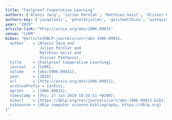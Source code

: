 ```yaml
---
title: "Foolproof Cooperative Learning"
authors: ['Alexis Jacq', 'Julien Pérolat', 'Matthieu Geist', 'Olivier Pietquin']
authors-key: ['jacqalexis', 'pérolatjulien', 'geistmatthieu', 'pietquinolivier']
year: "2019"
article-link: "http://arxiv.org/abs/1906.09831"
venue: "CoRR"
bibex: "@article{DBLP:journals/corr/abs-1906-09831,
  author    = {Alexis Jacq and
               Julien Perolat and
               Matthieu Geist and
               Olivier Pietquin},
  title     = {Foolproof Cooperative Learning},
  journal   = {CoRR},
  volume    = {abs/1906.09831},
  year      = {2019},
  url       = {http://arxiv.org/abs/1906.09831},
  archivePrefix = {arXiv},
  eprint    = {1906.09831},
  timestamp = {Thu, 27 Jun 2019 18:54:51 +0200},
  biburl    = {https://dblp.org/rec/journals/corr/abs-1906-09831.bib},
  bibsource = {dblp computer science bibliography, https://dblp.org}
}"
---
```

